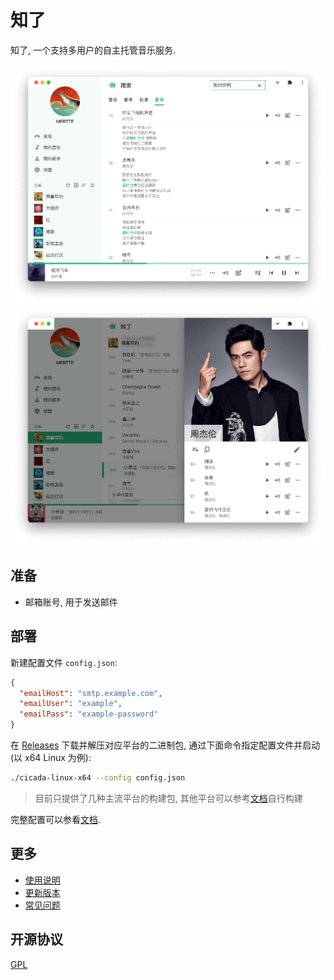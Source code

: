 # 知了

知了, 一个支持多用户的自主托管音乐服务.

![](./docs/thumbnail_1.png)
![](./docs/thumbnail_2.png)

## 准备

- 邮箱账号, 用于发送邮件

## 部署

新建配置文件 `config.json`:

```json
{
  "emailHost": "smtp.example.com",
  "emailUser": "example",
  "emailPass": "example-password"
}
```

在 [Releases](https://github.com/mebtte/cicada/releases) 下载并解压对应平台的二进制包, 通过下面命令指定配置文件并启动(以 x64 Linux 为例):

```sh
./cicada-linux-x64 --config config.json
```

> 目前只提供了几种主流平台的构建包, 其他平台可以参考[文档](./docs/build/index.md)自行构建

完整配置可以参看[文档](./docs/config/index.md).

## 更多

- [使用说明](./docs//pwa_usage/index.md)
- [更新版本](./docs/migration/index.md)
- [常见问题](./docs/qa/index.md)

## 开源协议

[GPL](./license)

